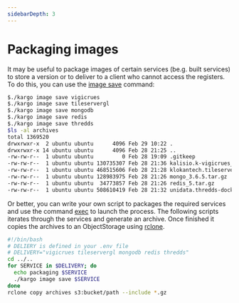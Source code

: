```yaml
---
sidebarDepth: 3
---
```


# Packaging images


It may be useful to package images of certain services (be.g. built services) to store a version or to deliver to a client who cannot access the registers.
To do this, you can use the [image save](../reference/cli.md#image-save) command:

```bash
$./kargo image save vigicrues
$./kargo image save tileservergl
$./kargo image save mongodb
$./kargo image save redis
$./kargo image save thredds
$ls -al archives
total 1369520
drwxrwxr-x  2 ubuntu ubuntu      4096 Feb 29 10:22 .
drwxrwxr-x 14 ubuntu ubuntu      4096 Feb 28 21:25 ..
-rw-rw-r--  1 ubuntu ubuntu         0 Feb 28 19:09 .gitkeep
-rw-rw-r--  1 ubuntu ubuntu 130735307 Feb 28 21:36 kalisio.k-vigicrues_1.0.0.tar.gz
-rw-rw-r--  1 ubuntu ubuntu 468515606 Feb 28 21:28 klokantech.tileserver-gl_v2.4.0.tar.gz
-rw-rw-r--  1 ubuntu ubuntu 128983975 Feb 28 21:26 mongo_3.6.5.tar.gz
-rw-rw-r--  1 ubuntu ubuntu  34773857 Feb 28 21:26 redis_5.tar.gz
-rw-rw-r--  1 ubuntu ubuntu 508610419 Feb 28 21:32 unidata.thredds-docker_4.6.11.tar.gz
```

Or better, you can write your own script to packages the required services and use the command [exec](../reference/cli.md#exec) to launch the process. The following scripts iterates through the services and generate an archive. Once finished it copies the archives to an ObjectStorage using [rclone](https://rclone.org/).

```bash
#!/bin/bash
# DELIERY is defined in your .env file
# DELIVERY="vigicrues tileservergl mongodb redis thredds"
cd ../..
for SERVICE in $DELIVERY; do
  echo packaging $SERVICE
  ./kargo image save $SERVICE
done
rclone copy archives s3:bucket/path --include *.gz
```
